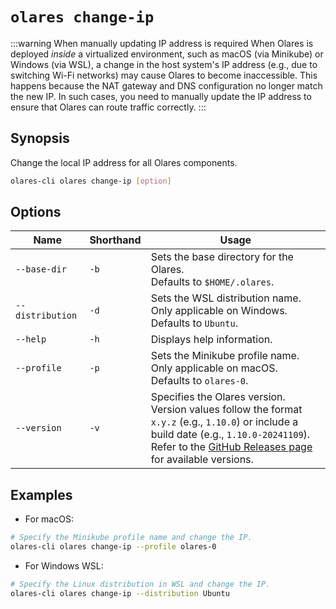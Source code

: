 # `olares change-ip`
:::warning When manually updating IP address is required
When Olares is deployed _inside_ a virtualized environment, such as macOS (via Minikube) or Windows (via WSL), a change in the host system's IP address (e.g., due to switching Wi-Fi networks) may cause Olares to become inaccessible. This happens because the NAT gateway and DNS configuration no longer match the new IP. In such cases, you need to manually update the IP address to ensure that Olares can route traffic correctly.
  :::

## Synopsis
Change the local IP address for all Olares components.

```bash
olares-cli olares change-ip [option]
```

## Options

| Name             | Shorthand | Usage                                                                                                                                                                                                                                                     |
|------------------|-----------|-----------------------------------------------------------------------------------------------------------------------------------------------------------------------------------------------------------------------------------------------------------|
| `--base-dir`     | `-b`      | Sets the base directory for the Olares.<br> Defaults to `$HOME/.olares`.                                                                                                                                                                                  |
| `--distribution` | `-d`      | Sets the WSL distribution name. Only applicable on Windows. <br> Defaults to `Ubuntu`.                                                                                                                                                                    |
| `--help`         | `-h`      | Displays help information.                                                                                                                                                                                                                                |
| `--profile`      | `-p`      | Sets the Minikube profile name. Only applicable on macOS. <br> Defaults to `olares-0`.                                                                                                                                                                    |
| `--version`      | `-v`      | Specifies the Olares version. <br>Version values follow the format `x.y.z` (e.g., `1.10.0`) or include a build date (e.g., `1.10.0-20241109`).<br> Refer to the [GitHub Releases page](https://github.com/beclab/Olares/releases) for available versions. |

## Examples
- For macOS:
```bash
# Specify the Minikube profile name and change the IP.
olares-cli olares change-ip --profile olares-0
```
- For Windows WSL:
```bash
# Specify the Linux distribution in WSL and change the IP.
olares-cli olares change-ip --distribution Ubuntu
```